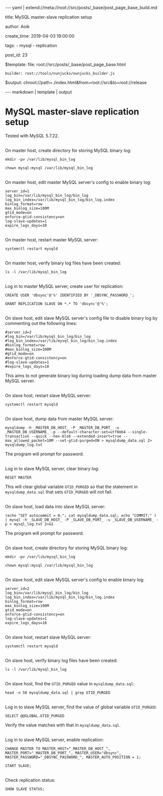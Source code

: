 --- yaml | extend://meta://root://src/posts/_base/post_page_base_build.md

title: MySQL master-slave replication setup

author: Aoik

create_time: 2019-04-03 19:00:00

tags:
    - mysql
    - replication

post_id: 23

$template:
    file: root://src/posts/_base/post_page_base.html

    builder: root://tools/nunjucks/nunjucks_builder.js

$output: chroot://path=./index.html&from=root://src&to=root://release

--- markdown | template | output
# MySQL master-slave replication setup
Tested with MySQL 5.7.22.

\
On master host, create directory for storing MySQL binary log:
```
mkdir -pv /var/lib/mysql_bin_log

chown mysql:mysql /var/lib/mysql_bin_log
```

\
On master host, edit master MySQL server's config to enable binary log:
```
server_id=1
log_bin=/var/lib/mysql_bin_log/bin_log
log_bin_index=/var/lib/mysql_bin_log/bin_log.index
binlog_format=row
max_binlog_size=100M
gtid_mode=on
enforce-gtid-consistency=on
log-slave-updates=1
expire_logs_days=10
```

\
On master host, restart master MySQL server:
```
systemctl restart mysqld
```

\
On master host, verify binary log files have been created:
```
ls -l /var/lib/mysql_bin_log
```

\
Log in to master MySQL server, create user for replication:
```
CREATE USER 'dbsync'@'%' IDENTIFIED BY '_DBSYNC_PASSWORD_';

GRANT REPLICATION SLAVE ON *.* TO 'dbsync'@'%';
```

\
On slave host, edit slave MySQL server's config file to disable binary log by commenting out the following lines:
```
#server_id=2
#log_bin=/var/lib/mysql_bin_log/bin_log
#log_bin_index=/var/lib/mysql_bin_log/bin_log.index
#binlog_format=row
#max_binlog_size=100M
#gtid_mode=on
#enforce-gtid-consistency=on
#log-slave-updates=1
#expire_logs_days=10
```
This aims to not generate binary log during loading dump data from master MySQL server.

\
On slave host, restart slave MySQL server:
```
systemctl restart mysqld
```

\
On slave host, dump data from master MySQL server:
```
mysqldump -h _MASTER_DB_HOST_ -P _MASTER_DB_PORT_ -u _MASTER_DB_USERNAME_ -p --default-character-set=utf8mb4 --single-transaction --quick --hex-blob --extended-insert=true --max_allowed_packet=10M --set-gtid-purged=ON > mysqldump_data.sql 2> mysqldump_log.txt
```
The program will prompt for password.

\
Log in to slave MySQL server, clear binary log:
```
RESET MASTER
```
This will clear global variable `GTID_PURGED` so that the statement in `mysqldump_data.sql` that sets `GTID_PURGED` will not fail.

\
On slave host, load data into slave MySQL server:
```
(echo "SET autocommit = 0;"; cat mysqldump_data.sql; echo "COMMIT;" ) | mysql -h _SLAVE_DB_HOST_ -P _SLAVE_DB_PORT_ -u _SLAVE_DB_USERNAME_ -p > mysql_log.txt 2>&1
```
The program will prompt for password.

\
On slave host, create directory for storing MySQL binary log:
```
mkdir -pv /var/lib/mysql_bin_log

chown mysql:mysql /var/lib/mysql_bin_log
```

\
On slave host, edit slave MySQL server's config to enable binary log:
```
server_id=2
log_bin=/var/lib/mysql_bin_log/bin_log
log_bin_index=/var/lib/mysql_bin_log/bin_log.index
binlog_format=row
max_binlog_size=100M
gtid_mode=on
enforce-gtid-consistency=on
log-slave-updates=1
expire_logs_days=10
```

\
On slave host, restart slave MySQL server:
```
systemctl restart mysqld
```

\
On slave host, verify binary log files have been created:
```
ls -l /var/lib/mysql_bin_log
```

\
On slave host, find the `GTID_PURGED` value in `mysqldump_data.sql`:
```
head -n 50 mysqldump_data.sql | grep GTID_PURGED
```

\
Log in to slave MySQL server, find the value of global variable `GTID_PURGED`:
```
SELECT @@GLOBAL.GTID_PURGED
```
Verify the value matches with that in `mysqldump_data.sql`.

\
Log in to slave MySQL server, enable replication:
```
CHANGE MASTER TO MASTER_HOST="_MASTER_DB_HOST_", MASTER_PORT="_MASTER_DB_PORT_", MASTER_USER="dbsync", MASTER_PASSWORD="_DBSYNC_PASSWORD_", MASTER_AUTO_POSITION = 1;

START SLAVE;
```

\
Check replication status:
```
SHOW SLAVE STATUS;
```

